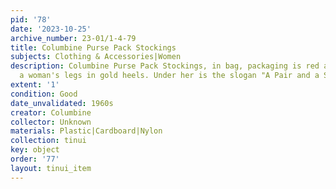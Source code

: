```yaml
---
pid: '78'
date: '2023-10-25'
archive_number: 23-01/1-4-79
title: Columbine Purse Pack Stockings
subjects: Clothing & Accessories|Women
description: Columbine Purse Pack Stockings, in bag, packaging is red and white with
  a woman's legs in gold heels. Under her is the slogan "A Pair and a Spare"
extent: '1'
condition: Good
date_unvalidated: 1960s
creator: Columbine
collector: Unknown
materials: Plastic|Cardboard|Nylon
collection: tinui
key: object
order: '77'
layout: tinui_item
---
```

